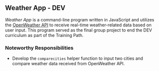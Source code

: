 ## Weather App - DEV
*Weather App* is a command-line program written in JavaScript and utilizes the [OpenWeather API](https://openweathermap.org/api) to receive real-time weather-related data based on user input. This program served as the final group project to end the DEV curriculum as part of the Training Path.


### Noteworthy Responsibilities
- Develop the `comparecities` helper function to input two cities and compare weather data received from OpenWeather API.
